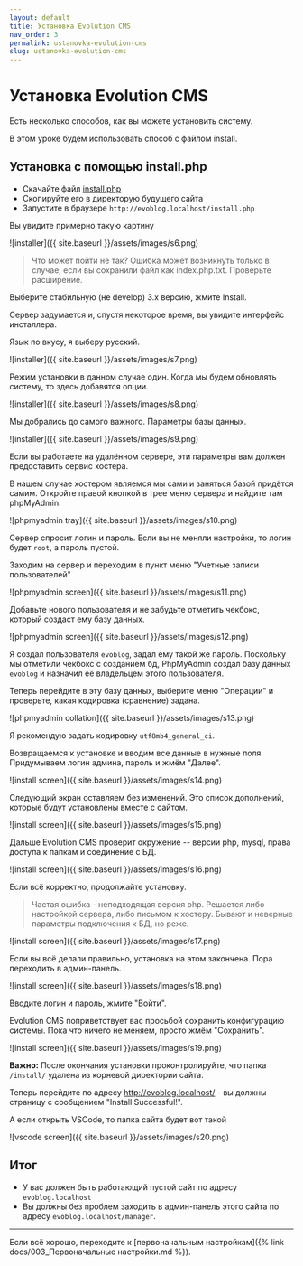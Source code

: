 ```yaml
---
layout: default
title: Установка Evolution CMS
nav_order: 3
permalink: ustanovka-evolution-cms
slug: ustanovka-evolution-cms
---
```


# Установка Evolution CMS

Есть несколько способов, как вы можете установить систему.

В этом уроке будем использовать способ с файлом install.

## Установка с помощью install.php

- Скачайте файл [install.php](https://raw.githubusercontent.com/evocms-community/installer/master/install.php)
- Скопируйте его в директорую будущего сайта
- Запустите в браузере `http://evoblog.localhost/install.php`

Вы увидите примерно такую картину

![installer]({{ site.baseurl }}/assets/images/s6.png)

> Что может пойти не так? Ошибка может возникнуть только в случае, если вы сохранили файл как index.php.txt. Проверьте расширение.

Выберите стабильную (не develop) 3.х версию, жмите Install.

Сервер задумается и, спустя некоторое время, вы увидите интерфейс инсталлера.

Язык по вкусу, я выберу русский.

![installer]({{ site.baseurl }}/assets/images/s7.png)

Режим установки в данном случае один. Когда мы будем обновлять систему, то здесь добавятся опции.

![installer]({{ site.baseurl }}/assets/images/s8.png)

Мы добрались до самого важного. Параметры базы данных.

![installer]({{ site.baseurl }}/assets/images/s9.png)

Если вы работаете на удалённом сервере, эти параметры вам должен предоставить сервис хостера.

В нашем случае хостером являемся мы сами и заняться базой придётся самим.
Откройте правой кнопкой в трее меню сервера и найдите там phpMyAdmin.

![phpmyadmin tray]({{ site.baseurl }}/assets/images/s10.png)

Сервер спросит логин и пароль. Если вы не меняли настройки, то логин будет `root`, а пароль пустой.

Заходим на сервер и переходим в пункт меню "Учетные записи пользователей"

![phpmyadmin screen]({{ site.baseurl }}/assets/images/s11.png)

Добавьте нового пользователя и не забудьте отметить чекбокс, который создаст ему базу данных.

![phpmyadmin screen]({{ site.baseurl }}/assets/images/s12.png)

Я создал пользователя `evoblog`, задал ему такой же пароль.
Поскольку мы отметили чекбокс с созданием бд, PhpMyAdmin создал базу данных `evoblog` и назначил её владельцем этого пользователя.

Теперь перейдите в эту базу данных, выберите меню "Операции" и проверьте, какая кодировка (сравнение) задана.

![phpmyadmin collation]({{ site.baseurl }}/assets/images/s13.png)

Я рекомендую задать кодировку `utf8mb4_general_ci`.

Возвращаемся к установке и вводим все данные в нужные поля.
Придумываем логин админа, пароль и жмём "Далее".

![install screen]({{ site.baseurl }}/assets/images/s14.png)

Следующий экран оставляем без изменений. Это список дополнений, которые будут установлены вместе с сайтом.

![install screen]({{ site.baseurl }}/assets/images/s15.png)

Дальше Evolution CMS проверит окружение -- версии php, mysql, права доступа к папкам и соединение с БД.

![install screen]({{ site.baseurl }}/assets/images/s16.png)

Если всё корректно, продолжайте установку.

> Частая ошибка - неподходящая версия php. Решается либо настройкой сервера, либо письмом к хостеру. Бывают и неверные параметры подключения к БД, но реже.

![install screen]({{ site.baseurl }}/assets/images/s17.png)

Если вы всё делали правильно, установка на этом закончена. Пора переходить в админ-панель.

![install screen]({{ site.baseurl }}/assets/images/s18.png)

Вводите логин и пароль, жмите "Войти".

Evolution CMS поприветствует вас просьбой сохранить конфигурацию системы. Пока что ничего не меняем, просто жмём "Сохранить".

![install screen]({{ site.baseurl }}/assets/images/s19.png)

**Важно:** После окончания установки проконтролируйте, что папка `/install/` удалена из корневой директории сайта.

Теперь перейдите по адресу http://evoblog.localhost/ - вы должны страницу с сообщением "Install Successful!".

А если открыть VSCode, то папка сайта будет вот такой

![vscode screen]({{ site.baseurl }}/assets/images/s20.png)

## Итог

- У вас должен быть работающий пустой сайт по адресу `evoblog.localhost`
- Вы должны без проблем заходить в админ-панель этого сайта по адресу `evoblog.localhost/manager`.

---

Если всё хорошо, переходите к [первоначальным настройкам]({% link docs/003_Первоначальные настройки.md %}).

